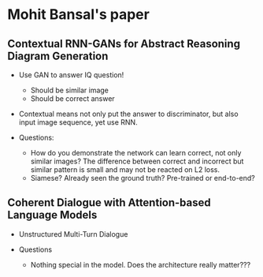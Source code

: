 # Mohit Bansal's paper

## Contextual RNN-GANs for Abstract Reasoning Diagram Generation
* Use GAN to answer IQ question!
    * Should be similar image
    * Should be correct answer
* Contextual means not only put the answer to discriminator, but also input image sequence, yet use RNN.

* Questions:
    * How do you demonstrate the network can learn correct, not only similar images? The difference between correct and incorrect but similar pattern is small and may not be reacted on L2 loss.
    * Siamese? Already seen the ground truth? Pre-trained or end-to-end?

## Coherent Dialogue with Attention-based Language Models
* Unstructured Multi-Turn Dialogue

* Questions
    * Nothing special in the model. Does the architecture really matter???